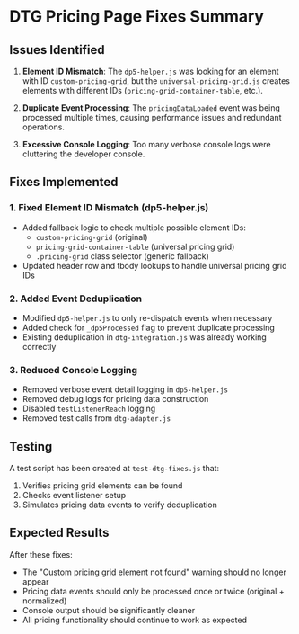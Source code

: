 # DTG Pricing Page Fixes Summary

## Issues Identified

1. **Element ID Mismatch**: The `dp5-helper.js` was looking for an element with ID `custom-pricing-grid`, but the `universal-pricing-grid.js` creates elements with different IDs (`pricing-grid-container-table`, etc.).

2. **Duplicate Event Processing**: The `pricingDataLoaded` event was being processed multiple times, causing performance issues and redundant operations.

3. **Excessive Console Logging**: Too many verbose console logs were cluttering the developer console.

## Fixes Implemented

### 1. Fixed Element ID Mismatch (dp5-helper.js)
- Added fallback logic to check multiple possible element IDs:
  - `custom-pricing-grid` (original)
  - `pricing-grid-container-table` (universal pricing grid)
  - `.pricing-grid` class selector (generic fallback)
- Updated header row and tbody lookups to handle universal pricing grid IDs

### 2. Added Event Deduplication
- Modified `dp5-helper.js` to only re-dispatch events when necessary
- Added check for `_dp5Processed` flag to prevent duplicate processing
- Existing deduplication in `dtg-integration.js` was already working correctly

### 3. Reduced Console Logging
- Removed verbose event detail logging in `dp5-helper.js`
- Removed debug logs for pricing data construction
- Disabled `testListenerReach` logging
- Removed test calls from `dtg-adapter.js`

## Testing

A test script has been created at `test-dtg-fixes.js` that:
1. Verifies pricing grid elements can be found
2. Checks event listener setup
3. Simulates pricing data events to verify deduplication

## Expected Results

After these fixes:
- The "Custom pricing grid element not found" warning should no longer appear
- Pricing data events should only be processed once or twice (original + normalized)
- Console output should be significantly cleaner
- All pricing functionality should continue to work as expected
